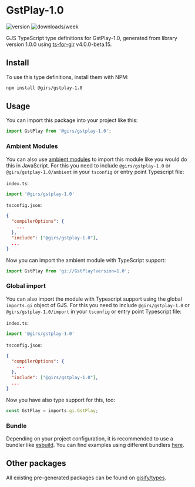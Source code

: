 
# GstPlay-1.0

![version](https://img.shields.io/npm/v/@girs/gstplay-1.0)
![downloads/week](https://img.shields.io/npm/dw/@girs/gstplay-1.0)


GJS TypeScript type definitions for GstPlay-1.0, generated from library version 1.0.0 using [ts-for-gir](https://github.com/gjsify/ts-for-gir) v4.0.0-beta.15.


## Install

To use this type definitions, install them with NPM:
```bash
npm install @girs/gstplay-1.0
```

## Usage

You can import this package into your project like this:
```ts
import GstPlay from '@girs/gstplay-1.0';
```

### Ambient Modules

You can also use [ambient modules](https://github.com/gjsify/ts-for-gir/tree/main/packages/cli#ambient-modules) to import this module like you would do this in JavaScript.
For this you need to include `@girs/gstplay-1.0` or `@girs/gstplay-1.0/ambient` in your `tsconfig` or entry point Typescript file:

`index.ts`:
```ts
import '@girs/gstplay-1.0'
```

`tsconfig.json`:
```json
{
  "compilerOptions": {
    ...
  },
  "include": ["@girs/gstplay-1.0"],
  ...
}
```

Now you can import the ambient module with TypeScript support: 

```ts
import GstPlay from 'gi://GstPlay?version=1.0';
```

### Global import

You can also import the module with Typescript support using the global `imports.gi` object of GJS.
For this you need to include `@girs/gstplay-1.0` or `@girs/gstplay-1.0/import` in your `tsconfig` or entry point Typescript file:

`index.ts`:
```ts
import '@girs/gstplay-1.0'
```

`tsconfig.json`:
```json
{
  "compilerOptions": {
    ...
  },
  "include": ["@girs/gstplay-1.0"],
  ...
}
```

Now you have also type support for this, too:

```ts
const GstPlay = imports.gi.GstPlay;
```

### Bundle

Depending on your project configuration, it is recommended to use a bundler like [esbuild](https://esbuild.github.io/). You can find examples using different bundlers [here](https://github.com/gjsify/ts-for-gir/tree/main/examples).

## Other packages

All existing pre-generated packages can be found on [gjsify/types](https://github.com/gjsify/types).

